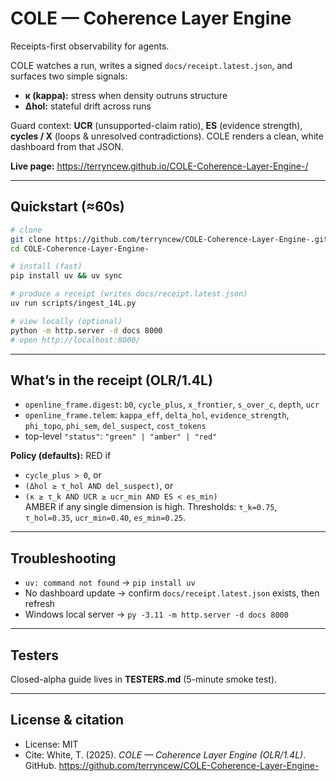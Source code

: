 # COLE — Coherence Layer Engine

Receipts-first observability for agents.

COLE watches a run, writes a signed `docs/receipt.latest.json`, and surfaces two
simple signals:

- **κ (kappa):** stress when density outruns structure  
- **Δhol:** stateful drift across runs

Guard context: **UCR** (unsupported-claim ratio), **ES** (evidence strength),
**cycles / X** (loops & unresolved contradictions). COLE renders a clean, white
dashboard from that JSON.

**Live page:** https://terryncew.github.io/COLE-Coherence-Layer-Engine-/

---

## Quickstart (≈60s)

```bash
# clone
git clone https://github.com/terryncew/COLE-Coherence-Layer-Engine-.git
cd COLE-Coherence-Layer-Engine-

# install (fast)
pip install uv && uv sync

# produce a receipt (writes docs/receipt.latest.json)
uv run scripts/ingest_14L.py

# view locally (optional)
python -m http.server -d docs 8000
# open http://localhost:8000/
```

---

## What’s in the receipt (OLR/1.4L)

- `openline_frame.digest`: `b0`, `cycle_plus`, `x_frontier`, `s_over_c`, `depth`, `ucr`  
- `openline_frame.telem`: `kappa_eff`, `delta_hol`, `evidence_strength`, `phi_topo`, `phi_sem`, `del_suspect`, `cost_tokens`  
- top-level `"status"`: `"green" | "amber" | "red"`

**Policy (defaults):** RED if  
- `cycle_plus > 0`, or  
- `(Δhol ≥ τ_hol AND del_suspect)`, or  
- `(κ ≥ τ_k AND UCR ≥ ucr_min AND ES < es_min)`  
AMBER if any single dimension is high. Thresholds: `τ_k=0.75`, `τ_hol=0.35`, `ucr_min=0.40`, `es_min=0.25`.

---

## Troubleshooting

- `uv: command not found` → `pip install uv`  
- No dashboard update → confirm `docs/receipt.latest.json` exists, then refresh  
- Windows local server → `py -3.11 -m http.server -d docs 8000`

---

## Testers

Closed-alpha guide lives in **TESTERS.md** (5-minute smoke test).

---

## License & citation

- License: MIT  
- Cite: White, T. (2025). *COLE — Coherence Layer Engine (OLR/1.4L)*. GitHub. https://github.com/terryncew/COLE-Coherence-Layer-Engine-
